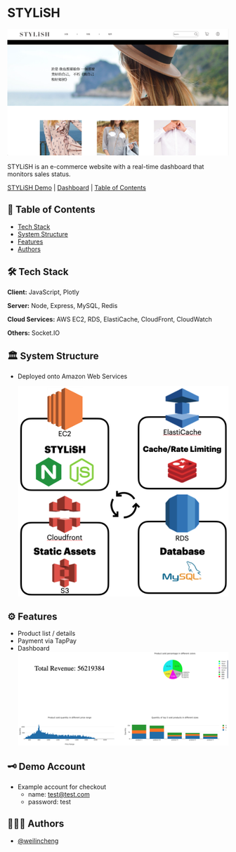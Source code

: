 # STYLiSH

![STYLiSH Home Page](./public/static/STYLiSH_home_page.png?raw=true "STYLiSH Home Page")

STYLiSH is an e-commerce website with a real-time dashboard that monitors sales status.

[STYLiSH Demo](https://stylishbe.xyz) | [Dashboard](https://stylishbe.xyz/admin/dashboard.html) | [Table of Contents](#table-of-contents)

## 📖 Table of Contents

- [Tech Stack](#tech-stack)
- [System Structure](#system-structure)
- [Features](#features)
- [Authors](#authors)

## 🛠 Tech Stack

**Client:** JavaScript, Plotly

**Server:** Node, Express, MySQL, Redis

**Cloud Services:** AWS EC2, RDS, ElastiCache, CloudFront, CloudWatch

**Others:** Socket.IO

## 🏛 System Structure

- Deployed onto Amazon Web Services

  ![System Structure](./public/static/system_structure.png?raw=true "System Structure")

## ⚙ Features

- Product list / details
- Payment via TapPay
- Dashboard
  ![Dashboard](./public/static/dashboard_screen_shot.png?raw=true "Dashboard")

## 🗝 Demo Account

- Example account for checkout
  - name: test@test.com
  - password: test

## 👨🏻‍💻 Authors

- [@weilincheng](https://www.github.com/weilincheng)
